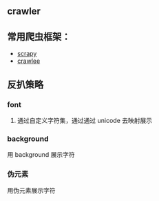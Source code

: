 ## crawler

## 常用爬虫框架：

- [scrapy](https://github.com/scrapy/scrapy)
- [crawlee](https://github.com/apify/crawlee)

## 反扒策略

### font

1. 通过自定义字符集，通过通过 unicode 去映射展示

### background

用 background 展示字符

###  伪元素

用伪元素展示字符

